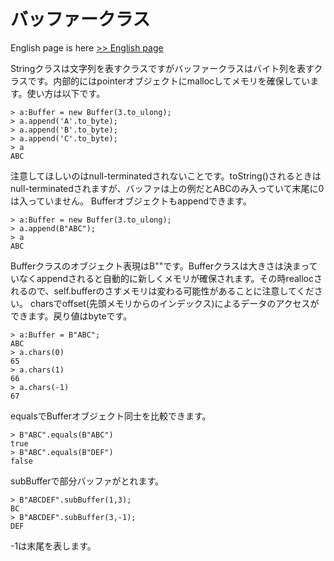 # バッファークラス

English page is here [>> English page](buffer-en)

Stringクラスは文字列を表すクラスですがバッファークラスはバイト列を表すクラスです。内部的にはpointerオブジェクトにmallocしてメモリを確保しています。使い方は以下です。

    > a:Buffer = new Buffer(3.to_ulong);
    > a.append('A'.to_byte);
    > a.append('B'.to_byte);
    > a.append('C'.to_byte);
    > a
    ABC

注意してほしいのはnull-terminatedされないことです。toString()されるときはnull-terminatedされますが、バッファは上の例だとABCのみ入っていて末尾に0は入っていません。
Bufferオブジェクトもappendできます。

    > a:Buffer = new Buffer(3.to_ulong);
    > a.append(B"ABC");
    > a
    ABC

Bufferクラスのオブジェクト表現はB""です。Bufferクラスは大きさは決まっていなくappendされると自動的に新しくメモリが確保されます。その時reallocされるので、self.bufferのさすメモリは変わる可能性があることに注意してください。
charsでoffset(先頭メモリからのインデックス)によるデータのアクセスができます。戻り値はbyteです。

    > a:Buffer = B"ABC";
    ABC
    > a.chars(0)
    65
    > a.chars(1)
    66
    > a.chars(-1)
    67

equalsでBufferオブジェクト同士を比較できます。

    > B"ABC".equals(B"ABC")
    true
    > B"ABC".equals(B"DEF")
    false

subBufferで部分バッファがとれます。

    > B"ABCDEF".subBuffer(1,3);
    BC
    > B"ABCDEF".subBuffer(3,-1);
    DEF

-1は末尾を表します。

